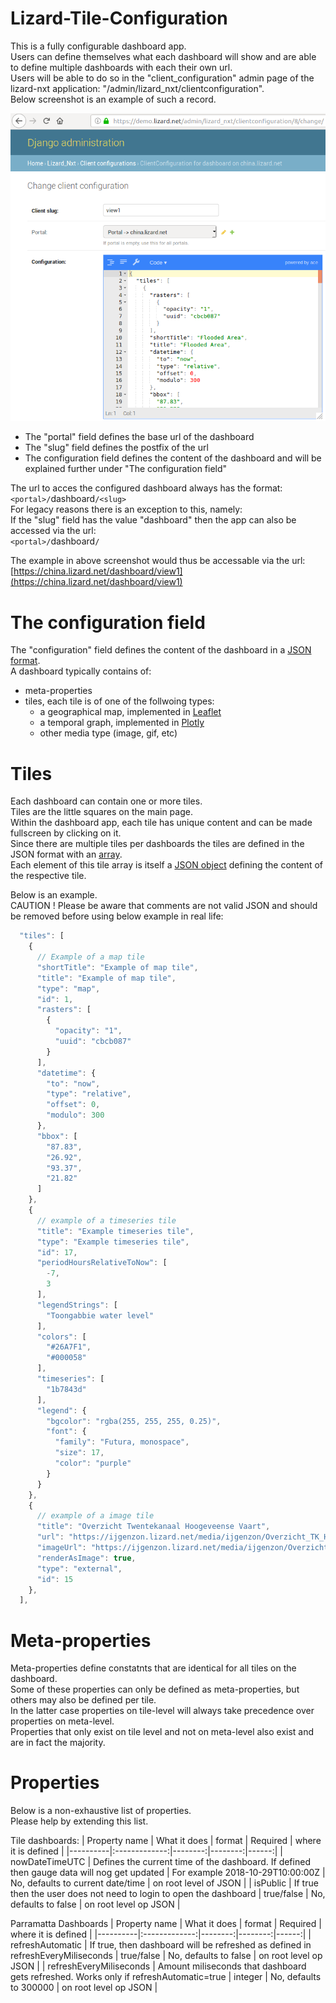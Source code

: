 Lizard-Tile-Configuration
=========================

This is a fully configurable dashboard app.  
Users can define themselves what each dashboard will show and are able to define multiple dashboards with each their own url.  
Users will be able to do so in the "client_configuration" admin page of the lizard-nxt application: "/admin/lizard_nxt/clientconfiguration".  
Below screenshot is an example of such a record.  
  
![alt text](./client_config_screenshot.png "Screenshot of client configuration record in DJANGO admin")  
  
- The "portal" field defines the base url of the dashboard  
- The "slug" field defines the postfix of the url  
- The configuration field defines the content of the dashboard and will be explained further under "The configuration field"  

The url to acces the configured dashboard always has the format:  
`<portal>/`dashboard`/<slug>`  
For legacy reasons there is an exception to this, namely:  
If the "slug" field has the value "dashboard" then the app can also be accessed via the url:  
`<portal>/`dashboard`/`  

The example in above screenshot would thus be accessable via the url:
[https://china.lizard.net/dashboard/view1](https://china.lizard.net/dashboard/view1)

The configuration field
=======================

The "configuration" field defines the content of the dashboard in a [JSON format](https://www.json.org/).  
A dashboard typically contains of: 

  
  - meta-properties
  - tiles, each tile is of one of the follwoing types:   
    - a geographical map, implemented in [Leaflet](https://leafletjs.com/)
    - a temporal graph, implemented in [Plotly](https://plot.ly/javascript/)
    - other media type (image, gif, etc)


Tiles
=====

Each dashboard can contain one or more tiles.  
Tiles are the little squares on the main page.  
Within the dashboard app, each tile has unique content and can be made fullscreen by clicking on it.  
Since there are multiple tiles per dashboards the tiles are defined in the JSON format with an [array](https://www.w3schools.com/js/js_json_arrays.asp).  
Each element of this tile array is itself a [JSON object](https://www.w3schools.com/js/js_json_objects.asp) defining the content of the respective tile.  

Below is an example.   
CAUTION ! Please be aware that comments are not valid JSON and should be removed before using below example in real life:  


``` javascript
  "tiles": [
    { 
      // Example of a map tile
      "shortTitle": "Example of map tile",
      "title": "Example of map tile",
      "type": "map",
      "id": 1,
      "rasters": [
        {
          "opacity": "1",
          "uuid": "cbcb087"
        }
      ],
      "datetime": {
        "to": "now",
        "type": "relative",
        "offset": 0,
        "modulo": 300
      },
      "bbox": [
        "87.83",
        "26.92",
        "93.37",
        "21.82"
      ]
    },
    {
      // example of a timeseries tile
      "title": "Example timeseries tile",
      "type": "Example timeseries tile",
      "id": 17,
      "periodHoursRelativeToNow": [
        -7,
        3
      ],
      "legendStrings": [
        "Toongabbie water level"
      ],
      "colors": [
        "#26A7F1",
        "#000058"
      ],
      "timeseries": [
        "1b7843d"
      ],
      "legend": {
        "bgcolor": "rgba(255, 255, 255, 0.25)",
        "font": {
          "family": "Futura, monospace",
          "size": 17,
          "color": "purple"
        }
      }
    },
    {
      // example of a image tile
      "title": "Overzicht Twentekanaal Hoogeveense Vaart",
      "url": "https://ijgenzon.lizard.net/media/ijgenzon/Overzicht_TK_HV.png",
      "imageUrl": "https://ijgenzon.lizard.net/media/ijgenzon/Overzicht_TK_HV.png",
      "renderAsImage": true,
      "type": "external",
      "id": 15
    },
  ],
```

Meta-properties
===============

Meta-properties define constatnts that are identical for all tiles on the dashboard.  
Some of these properties can only be defined as meta-properties, but others may also be defined per tile.  
In the latter case properties on tile-level will always take precedence over properties on meta-level.  
Properties that only exist on tile level and not on meta-level also exist and are in fact the majority.  

Properties
==========

Below is a non-exhaustive list of properties.  
Please help by extending this list.

Tile dashboards:
| Property name | What it does | format | Required | where it is defined |
|----------|:-------------:|--------:|--------:|------:|
| nowDateTimeUTC |  Defines the current time of the dashboard. If defined then gauge data will nog get updated | For example 2018-10-29T10:00:00Z  | No, defaults to current date/time | on root level of JSON |
| isPublic | If true then the user does not need to login to open the dashboard | true/false  | No, defaults to false | on root level op JSON |



Parramatta Dashboards
| Property name | What it does | format | Required | where it is defined |
|----------|:-------------:|--------:|--------:|------:|
| refreshAutomatic | If true, then dashboard will be refreshed as defined in refreshEveryMiliseconds | true/false | No, defaults to false | on root level op JSON |
| refreshEveryMiliseconds | Amount miliseconds that dashboard gets refreshed. Works only if refreshAutomatic=true  | integer | No, defaults to 300000 | on root level op JSON |










